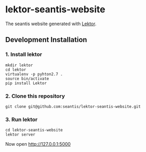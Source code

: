 # lektor-seantis-website

The seantis website generated with [Lektor](https://github.com/lektor/lektor).

## Development Installation

### 1. Install lektor

```
mkdir lektor
cd lektor
virtualenv -p pyhton2.7 .
source bin/activate
pip install Lektor
```

### 2. Clone this repository

```
git clone git@github.com:seantis/lektor-seantis-website.git
```

### 3. Run lektor

```
cd lektor-seantis-website
lektor server
```

Now open http://127.0.0.1:5000
